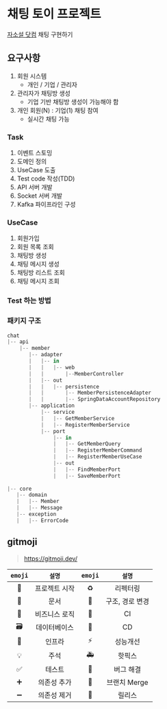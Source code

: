 # 채팅 토이 프로젝트

[자소설 닷컴](https://jasoseol.com/) 채팅 구현하기

## 요구사항

1. 회원 시스템
   - 개인 / 기업 / 관리자
2. 관리자가 채팅방 생성
   - 기업 기반 채팅방 생성이 가능해야 함
3. 개인 회원(N) : 기업(1) 채팅 참여
   - 실시간 채팅 가능

### Task

1. 이벤트 스토밍
2. 도메인 정의
3. UseCase 도출
4. Test code 작성(TDD)
5. API 서버 개발
6. Socket 서버 개발
7. Kafka 파이프라인 구성

### UseCase

1. 회원가입
2. 회원 목록 조회
3. 채팅방 생성
4. 채팅 메시지 생성
5. 채팅방 리스트 조회
6. 채팅 메시지 조회

### Test 하는 방법

### 패키지 구조

```jsx
chat
|-- api
    |-- member
       |-- adapter
       |   |-- in
       |   |   |-- web
       |   |       |--MemberController
       |   |-- out
       |   |   |-- persistence
       |   |       |-- MemberPersistenceAdapter
       |   |       |-- SpringDataAccountRepository
       |-- application
           |-- service
           |   |-- GetMemberService
           |   |-- RegisterMemberService
           |-- port
               |-- in
               |   |-- GetMemberQuery
               |   |-- RegisterMemberCommand
               |   |-- RegisterMemberUseCase
               |-- out
               |   |-- FindMemberPort
               |   |-- SaveMemberPort
           
|-- core
   |-- domain
   |   |-- Member
   |   |-- Message
   |-- exception
   |   |-- ErrorCode
```

## gitmoji

> https://gitmoji.dev/

| `emoji` | `설명` | `emoji` | `설명` |
|:-------:|:------:|:-------:|:------:|
|   🎉    | 프로젝트 시작 | ♻️ | 리펙터링 |
|   📝    | 문서 | 🚚 | 구조, 경로 변경 |
|   👔    | 비즈니스 로직 | 👷️ | CI | 
|   🗃️    | 데이터베이스 | 🚀️️ | CD | 
|   🧱️    | 인프라 | ⚡️️ | 성능개선 | 
|   💡️    | 주석 | 🚑️ | 핫픽스 | 
|   ✅    | 테스트 | 🐛 | 버그 해결 | 
|   ➕️    | 의존성 추가 | 🔀 | 브랜치 Merge | 
|   ➖️    | 의존성 제거 | 🔖 | 릴리스 |
